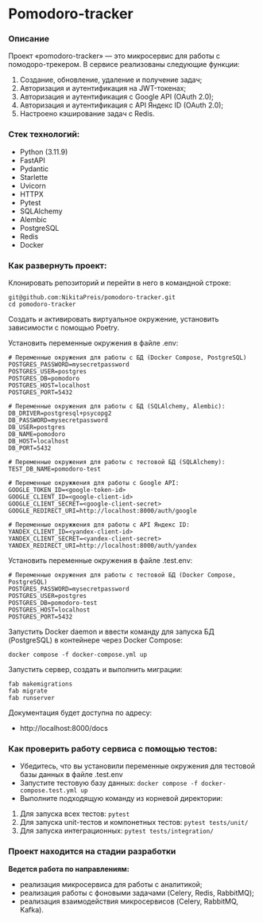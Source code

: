 # Pomodoro-tracker

### Описание

Проект «pomodoro-tracker» — это микросервис для работы с помодоро-трекером.
В сервисе реализованы следующие функции:
1. Создание, обновление, удаление и получение задач;
2. Авторизация и аутентификация на JWT-токенах;
3. Авторизация и аутентификация с Google API (OAuth 2.0);
4. Авторизация и аутентификация с API Яндекс ID (OAuth 2.0);
5. Настроено кэширование задач с Redis.

### Стек технологий:

* Python (3.11.9)
* FastAPI
* Pydantic
* Starlette
* Uvicorn
* HTTPX
* Pytest
* SQLAlchemy
* Alembic
* PostgreSQL
* Redis
* Docker

### Как развернуть проект:

Клонировать репозиторий и перейти в него в командной строке:
```
git@github.com:NikitaPreis/pomodoro-tracker.git
cd pomodoro-tracker
```

Создать и активировать виртуальное окружение, установить зависимости с помощью Poetry.

Установить переменные окружения в файле .env:
```
# Переменные окружения для работы с БД (Docker Compose, PostgreSQL)
POSTGRES_PASSWORD=mysecretpassword
POSTGRES_USER=postgres
POSTGRES_DB=pomodoro
POSTGRES_HOST=localhost
POSTGRES_PORT=5432

# Переменные окружения для работы с БД (SQLAlchemy, Alembic):
DB_DRIVER=postgresql+psycopg2
DB_PASSWORD=mysecretpassword
DB_USER=postgres
DB_NAME=pomodoro
DB_HOST=localhost
DB_PORT=5432

# Переменные окружения для работы с тестовой БД (SQLAlchemy):
TEST_DB_NAME=pomodoro-test

# Переменные окружжения для работы с Google API:
GOOGLE_TOKEN_ID=<google-token-id>
GOOGLE_CLIENT_ID=<google-client-id>
GOOGLE_CLIENT_SECRET=<google-client-secret>
GOOGLE_REDIRECT_URI=http://localhost:8000/auth/google

# Переменные окружжения для работы с API Яндекс ID:
YANDEX_CLIENT_ID=<yandex-client-id>
YANDEX_CLIENT_SECRET=<yandex-client-secret>
YANDEX_REDIRECT_URI=http://localhost:8000/auth/yandex

```

Установить переменные окружения в файле .test.env:
```
# Переменные окружения для работы с тестовой БД (Docker Compose, PostgreSQL)
POSTGRES_PASSWORD=mysecretpassword
POSTGRES_USER=postgres
POSTGRES_DB=pomodoro-test
POSTGRES_HOST=localhost
POSTGRES_PORT=5432

```


Запустить Docker daemon и ввести команду для запуска БД (PostgreSQL) в контейнере через Docker Compose:
```
docker compose -f docker-compose.yml up
```

Запустить сервер, создать и выполнить миграции:
```
fab makemigrations
fab migrate
fab runserver
```

Документация будет доступна по адресу: 

* http://localhost:8000/docs


### Как проверить работу сервиса с помощью тестов:
* Убедитесь, что вы установили переменные окружения для тестовой базы данных в файле .test.env
* Запустите тестовую базу данных: `docker compose -f docker-compose.test.yml up`
* Выполните подходящую команду из корневой директории:
1. Для запуска всех тестов: `pytest`
2. Для запуска unit-тестов и компонетных тестов: `pytest tests/unit/`
3. Для запуска интеграционных: `pytest tests/integration/`

### Проект находится на стадии разработки

**Ведется работа по направлениям:**
- реализация микросервиса для работы с аналитикой;
- реализация работы с фоновыми задачами (Celery, Redis, RabbitMQ);
- реализация взаимодействия микросервисов (Celery, RabbitMQ, Kafka).

